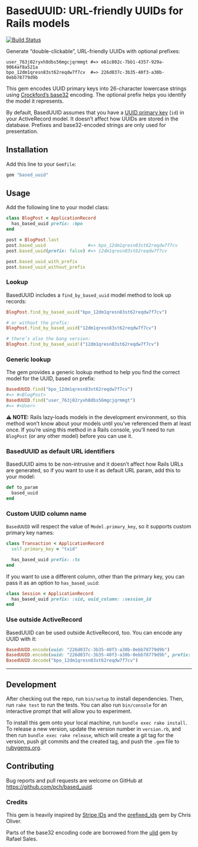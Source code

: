 # BasedUUID: URL-friendly UUIDs for Rails models

[![Build Status](https://github.com/pch/based_uuid/workflows/Tests/badge.svg)](https://github.com/pch/based_uuid/actions)

Generate “double-clickable”, URL-friendly UUIDs with optional prefixes:

```
user_763j02ryxh8dbs56mgcjqrmmgt #=> e61c802c-7bb1-4357-929a-9064af8a521a
bpo_12dm1qresn83st62reqdw7f7cv  #=> 226d037c-3b35-40f3-a30b-0ebb78779d9b
```

This gem encodes UUID primary keys into 26-character lowercase strings using [Crockford’s base32](https://www.crockford.com/base32.html) encoding. The optional prefix helps you identify the model it represents.

By default, BasedUUID assumes that you have a [UUID primary key](https://guides.rubyonrails.org/v5.0/active_record_postgresql.html#uuid) (`id`) in your ActiveRecord model. It doesn’t affect how UUIDs are stored in the database. Prefixes and base32-encoded strings are only used for presentation.

## Installation

Add this line to your `Gemfile`:

```ruby
gem "based_uuid"
```

## Usage

Add the following line to your model class:

```ruby
class BlogPost < ApplicationRecord
  has_based_uuid prefix: :bpo
end

post = BlogPost.last
post.based_uuid                #=> bpo_12dm1qresn83st62reqdw7f7cv
post.based_uuid(prefix: false) #=> 12dm1qresn83st62reqdw7f7cv

post.based_uuid_with_prefix
post.based_uuid_without_prefix
```

### Lookup

BasedUUID includes a `find_by_based_uuid` model method to look up records:

```ruby
BlogPost.find_by_based_uuid("bpo_12dm1qresn83st62reqdw7f7cv")

# or without the prefix:
BlogPost.find_by_based_uuid("12dm1qresn83st62reqdw7f7cv")

# there’s also the bang version:
BlogPost.find_by_based_uuid!("12dm1qresn83st62reqdw7f7cv")
```

### Generic lookup

The gem provides a generic lookup method to help you find the correct model for the UUID, based on prefix:

```ruby
BasedUUID.find("bpo_12dm1qresn83st62reqdw7f7cv")
#=> #<BlogPost>
BasedUUID.find("user_763j02ryxh8dbs56mgcjqrmmgt")
#=> #<User>
```

**⚠️ NOTE:** Rails lazy-loads models in the development environment, so this method won’t know about your models until you’ve referenced them at least once. If you’re using this method in a Rails console, you’ll need to run `BlogPost` (or any other model) before you can use it.

### BasedUUID as default URL identifiers

BasedUUID aims to be non-intrusive and it doesn’t affect how Rails URLs are generated, so if you want to use it as default URL param, add this to your model:

```ruby
def to_param
  based_uuid
end
```

### Custom UUID column name

`BasedUUID` will respect the value of `Model.primary_key`, so it supports custom primary key names:

```ruby
class Transaction < ApplicationRecord
  self.primary_key = "txid"

  has_based_uuid prefix: :tx
end
```

If you want to use a different column, other than the primary key, you can pass it as an option to `has_based_uuid`:

```ruby
class Session < ApplicationRecord
  has_based_uuid prefix: :sid, uuid_column: :session_id
end
```

### Use outside ActiveRecord

BasedUUID can be used outside ActiveRecord, too. You can encode any UUID with it:

```ruby
BasedUUID.encode(uuid: "226d037c-3b35-40f3-a30b-0ebb78779d9b")
BasedUUID.encode(uuid: "226d037c-3b35-40f3-a30b-0ebb78779d9b", prefix: :bpo)
BasedUUID.decode("bpo_12dm1qresn83st62reqdw7f7cv")
```

---

## Development

After checking out the repo, run `bin/setup` to install dependencies. Then, run `rake test` to run the tests. You can also run `bin/console` for an interactive prompt that will allow you to experiment.

To install this gem onto your local machine, run `bundle exec rake install`. To release a new version, update the version number in `version.rb`, and then run `bundle exec rake release`, which will create a git tag for the version, push git commits and the created tag, and push the `.gem` file to [rubygems.org](https://rubygems.org).

## Contributing

Bug reports and pull requests are welcome on GitHub at https://github.com/pch/based_uuid.

### Credits

This gem is heavily inspired by [Stripe IDs](https://stripe.com/docs/api) and the [prefixed_ids](https://github.com/excid3/prefixed_ids/tree/master) gem by Chris Oliver.

Parts of the base32 encoding code are borrowed from the [ulid](https://github.com/rafaelsales/ulid) gem by Rafael Sales.

